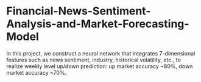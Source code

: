 # Financial-News-Sentiment-Analysis-and-Market-Forecasting-Model

In this project, we construct a neural network that integrates 7-dimensional features such as news sentiment, industry, historical volatility, etc., to realize weekly level up/down prediction: up market accuracy ~80%, down market accuracy ~70%.
